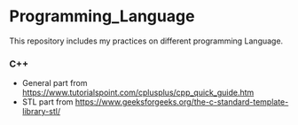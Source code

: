 # Programming_Language
This repository includes my practices on different programming Language.
### C++
- General part from https://www.tutorialspoint.com/cplusplus/cpp_quick_guide.htm
- STL part from https://www.geeksforgeeks.org/the-c-standard-template-library-stl/

